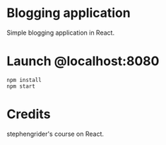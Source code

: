 # Blogging application
Simple blogging application in React.

# Launch @localhost:8080
```
npm install
npm start
```

# Credits
stephengrider's course on React.
